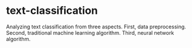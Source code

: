 # text-classification
Analyzing text classification from three aspects. First, data preprocessing. Second, traditional machine learning algorithm. Third, neural network algorithm. 
